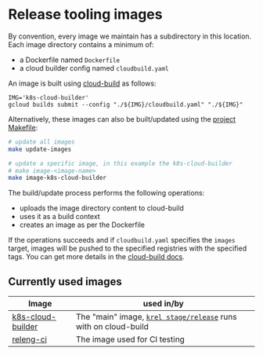 # Release tooling images

By convention, every image we maintain has a subdirectory in this location. Each image directory contains a minimum of:

- a Dockerfile named `Dockerfile`
- a cloud builder config named `cloudbuild.yaml`

An image is built using [cloud-build](https://cloud.google.com/cloud-build) as follows:

```sh:
IMG='k8s-cloud-builder'
gcloud builds submit --config "./${IMG}/cloudbuild.yaml" "./${IMG}"
```

Alternatively, these images can also be built/updated using the [project Makefile](../Makefile):

```sh
# update all images
make update-images

# update a specific image, in this example the k8s-cloud-builder
# make image-<image-name>
make image-k8s-cloud-builder
```

The build/update process performs the following operations:

- uploads the image directory content to cloud-build
- uses it as a build context
- creates an image as per the Dockerfile

If the operations succeeds and if `cloudbuild.yaml` specifies the `images` target, images will
be pushed to the specified registries with the specified tags. You can get more details in the [cloud-build docs][gcb_images].

## Currently used images

| Image | used in/by |
| --- | --- |
| [k8s-cloud-builder](./k8s-cloud-builder/) | The "main" image, [`krel stage/release`](../cmd/krel) runs with on cloud-build |
| [releng-ci](./releng/ci) | The image used for CI testing |

[gcb_images]: https://cloud.google.com/cloud-build/docs/configuring-builds/store-images-artifacts#storing_images_in
